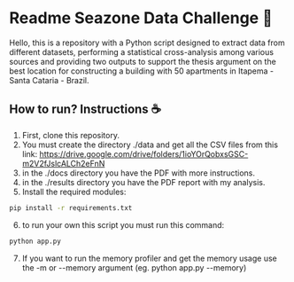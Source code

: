 # Readme Seazone Data Challenge 📜

Hello, this is a repository with a Python script designed to extract data from different datasets, performing a statistical cross-analysis among various sources and providing two outputs to support the thesis argument on the best location for constructing a building with 50 apartments in Itapema - Santa Cataria - Brazil.

## How to run? Instructions ☕️

1. First, clone this repository.
2. You must create the directory ./data and get all the CSV files from this link: https://drive.google.com/drive/folders/1ioYOrQobxsGSC-m2V2fJslcALCh2eFnN
3. in the ./docs directory you have the PDF with more instructions.
4. in the ./results directory you have the PDF report with my analysis.
5. Install the required modules:

```bash
pip install -r requirements.txt
```

6. to run your own this script you must run this command:

```bash
python app.py
```

7. If you want to run the memory profiler and get the memory usage use the -m or --memory argument (eg. python app.py --memory)

